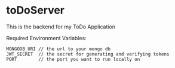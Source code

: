# toDoServer

This is the backend for my ToDo Application

Required Environment Variables:

```
MONGODB_URI // the url to your mongo db
JWT_SECRET  // the secret for generating and verifying tokens
PORT        // the port you want to run locally on
```
